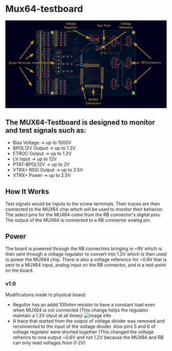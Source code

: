 # Mux64-testboard
![image info](Mux64_Testboard/Documents/image.png)

## The MUX64-Testboard is designed to monitor and test signals such as:
* Bias Voltage		&rarr; 	up to 1000V
* BPOL12V Output	&rarr; 	up to 1.2V 
* ETROC Output	&rarr; 	up to 1.2V
* LV input		&rarr;	up to 12V
* PTAT-BPOL12V	&rarr;	up to 2V
* VTRX+ RSSI Output	&rarr;	up to 2.5V 
* VTRX+ Power	&rarr;	up to 2.5V

## How It Works
Test signals would be inputs to the screw terminals. Their traces are then connected to the MUX64 chip which will be used to monitor their behavior. The select pins for the MUX64 come from the RB connector's digital pins. The output of the MUX64 is connected to a RB connector analog pin.

## Power 
The board is powered through the RB connectors bringing in ~9V which is then sent through a voltage regulator to convert into 1.2V which is then used to power the MUX64 chip. There is also a voltage reference for ~0.6V that is sent to a  MUX64 input, analog input on the RB connector, and is a test-point on the board.

### v1.0
Modifications made to physical board:
* Regultor has an addd 100ohm resistor to have a constant load even when MUX64 is not connected (This change helps the regulator maintain a 1.2V otput at all times)
  ![image info](Mux64_Testboard/Documents/reg1v0.png)
* A trace that started from the output of voltage divider was removed and reconnected to the input of the voltage divider. Also pins 5 and 6 of voltage regulator were shorted together (This changed the voltage refrence to now output ~0.6V and not 1.2V because the MUX64 and RB can only read voltages from 0-2V) 
